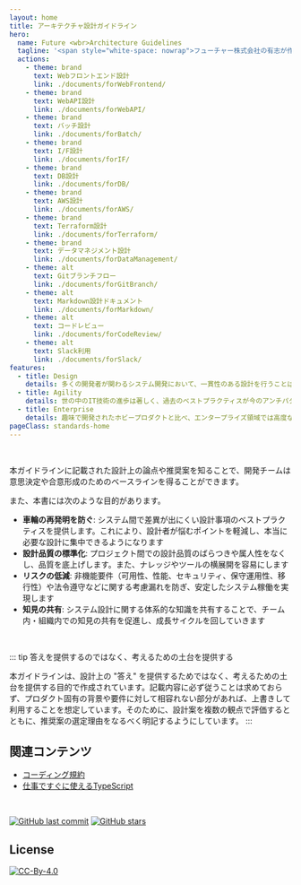 ```yaml
---
layout: home
title: アーキテクチャ設計ガイドライン
hero:
  name: Future <wbr>Architecture Guidelines
  tagline: '<span style="white-space: nowrap">フューチャー株式会社の有志が作成する<wbr>良いアーキテクチャを実現するための設計ガイドライン</span>'
  actions:
    - theme: brand
      text: Webフロントエンド設計
      link: ./documents/forWebFrontend/
    - theme: brand
      text: WebAPI設計
      link: ./documents/forWebAPI/
    - theme: brand
      text: バッチ設計
      link: ./documents/forBatch/
    - theme: brand
      text: I/F設計
      link: ./documents/forIF/
    - theme: brand
      text: DB設計
      link: ./documents/forDB/
    - theme: brand
      text: AWS設計
      link: ./documents/forAWS/
    - theme: brand
      text: Terraform設計
      link: ./documents/forTerraform/
    - theme: brand
      text: データマネジメント設計
      link: ./documents/forDataManagement/
    - theme: alt
      text: Gitブランチフロー
      link: ./documents/forGitBranch/
    - theme: alt
      text: Markdown設計ドキュメント
      link: ./documents/forMarkdown/
    - theme: alt
      text: コードレビュー
      link: ./documents/forCodeReview/
    - theme: alt
      text: Slack利用
      link: ./documents/forSlack/
features:
  - title: Design
    details: 多くの開発者が関わるシステム開発において、一貫性のある設計を行うことは何より重要です。しかし、従来はどのような設計項目が存在するかすらも各人の経験則に近い形でしか蓄積されていませんでした。そこで有志メンバーがボトムアップ的に主要な設計項目を集め、設計パターンや推奨方式をまとめました。
  - title: Agility
    details: 世の中のIT技術の進歩は著しく、過去のベストプラクティスが今のアンチパターンとされることも珍しくありません。本規約ではこうした変化に対応できるよう、設計標準を公開することでフィードバックを集め、民主主義的に内容を改善し続けること目指します。
  - title: Enterprise
    details: 趣味で開発されたホビープロダクトと比べ、エンタープライズ領域では高度なセキュリティや保守運用性などの非機能要件が重視されます。技術の流行や開発のしやすさといった以外の視点に気がつくきっかけにもなるでしょう。
pageClass: standards-home
---
```


<br>

本ガイドラインに記載された設計上の論点や推奨案を知ることで、開発チームは意思決定や合意形成のためのベースラインを得ることができます。

また、本書には次のような目的があります。

- **車輪の再発明を防ぐ**: システム間で差異が出にくい設計事項のベストプラクティスを提供します。これにより、設計者が悩むポイントを軽減し、本当に必要な設計に集中できるようになります
- **設計品質の標準化**: プロジェクト間での設計品質のばらつきや属人性をなくし、品質を底上げします。また、ナレッジやツールの横展開を容易にします
- **リスクの低減**: 非機能要件（可用性、性能、セキュリティ、保守運用性、移行性）や法令遵守などに関する考慮漏れを防ぎ、安定したシステム稼働を実現します
- **知見の共有**: システム設計に関する体系的な知識を共有することで、チーム内・組織内での知見の共有を促進し、成長サイクルを回していきます

<br>

::: tip 答えを提供するのではなく、考えるための土台を提供する

本ガイドラインは、設計上の "答え" を提供するためではなく、考えるための土台を提供する目的で作成されています。記載内容に必ず従うことは求めておらず、プロダクト固有の背景や要件に対して相容れない部分があれば、上書きして利用することを想定しています。そのために、設計案を複数の観点で評価するとともに、推奨案の選定理由をなるべく明記するようにしています。
:::

## 関連コンテンツ

- [コーディング規約](https://future-architect.github.io/coding-standards/)
- [仕事ですぐに使えるTypeScript](https://future-architect.github.io/typescript-guide/)

<br>

[![GitHub last commit](https://img.shields.io/github/last-commit/future-architect/arch-guidelines.svg)](https://github.com/future-architect/arch-guidelines)
[![GitHub stars](https://img.shields.io/github/stars/future-architect/arch-guidelines.svg?style=social&label=Stars&logo=github)](https://github.com/future-architect/arch-guidelines/stargazers)

## License

[![CC-By-4.0](https://licensebuttons.net/l/by/4.0/88x31.png)](https://creativecommons.org/licenses/by/4.0/deed.ja)

<FutureStar kind="1"/>
<FutureStar kind="2" />

